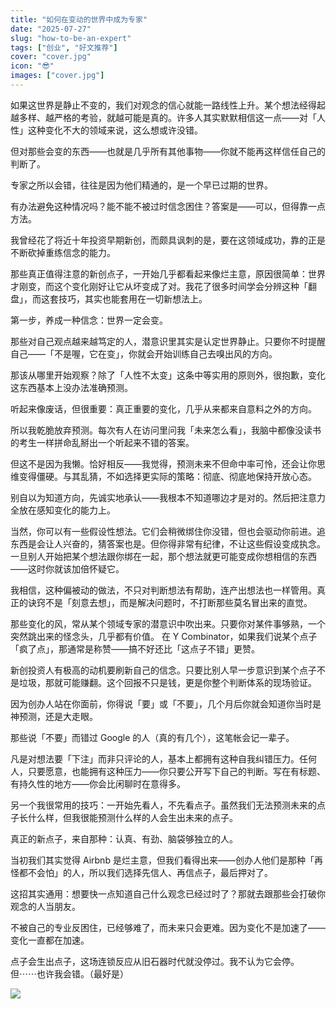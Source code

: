 ```yaml
---
title: "如何在变动的世界中成为专家"
date: "2025-07-27"
slug: "how-to-be-an-expert"
tags: ["创业", "好文推荐"]
cover: "cover.jpg"
icon: "😎"
images: ["cover.jpg"]
---
```

如果这世界是静止不变的，我们对观念的信心就能一路线性上升。某个想法经得起越多样、越严格的考验，就越可能是真的。许多人其实默默相信这一点——对「人性」这种变化不大的领域来说，这么想或许没错。



但对那些会变的东西——也就是几乎所有其他事物——你就不能再这样信任自己的判断了。



专家之所以会错，往往是因为他们精通的，是一个早已过期的世界。



有办法避免这种情况吗？能不能不被过时信念困住？答案是——可以，但得靠一点方法。



我曾经花了将近十年投资早期新创，而颇具讽刺的是，要在这领域成功，靠的正是不断砍掉重练信念的能力。



那些真正值得注意的新创点子，一开始几乎都看起来像烂主意，原因很简单：世界才刚变，而这个变化刚好让它从坏变成了对。我花了很多时间学会分辨这种「翻盘」，而这套技巧，其实也能套用在一切新想法上。



第一步，养成一种信念：世界一定会变。



那些对自己观点越来越笃定的人，潜意识里其实是认定世界静止。只要你不时提醒自己——「不是喔，它在变」，你就会开始训练自己去嗅出风的方向。



那该从哪里开始观察？除了「人性不太变」这条中等实用的原则外，很抱歉，变化这东西基本上没办法准确预测。



听起来像废话，但很重要：真正重要的变化，几乎从来都来自意料之外的方向。



所以我乾脆放弃预测。每次有人在访问里问我「未来怎么看」，我脑中都像没读书的考生一样拼命乱掰出一个听起来不错的答案。



但这不是因为我懒。恰好相反——我觉得，预测未来不但命中率可怜，还会让你思维变得僵硬。与其乱猜，不如选择更实际的策略：彻底、彻底地保持开放心态。



别自以为知道方向，先诚实地承认——我根本不知道哪边才是对的。然后把注意力全放在感知变化的能力上。



当然，你可以有一些假设性想法。它们会稍微绑住你没错，但也会驱动你前进。追东西是会让人兴奋的，猜答案也是。但你得非常有纪律，不让这些假设变成执念。
一旦别人开始把某个想法跟你绑在一起，那个想法就更可能变成你想相信的东西——这时你就该加倍怀疑它。



我相信，这种偏被动的做法，不只对判断想法有帮助，连产出想法也一样管用。真正的诀窍不是「刻意去想」，而是解决问题时，不打断那些莫名冒出来的直觉。



那些变化的风，常从某个领域专家的潜意识中吹出来。只要你对某件事够熟，一个突然跳出来的怪念头，几乎都有价值。
在 Y Combinator，如果我们说某个点子「疯了点」，那通常是称赞——搞不好还比「这点子不错」更赞。



新创投资人有极高的动机要刷新自己的信念。只要比别人早一步意识到某个点子不是垃圾，那就可能赚翻。这个回报不只是钱，更是你整个判断体系的现场验证。



因为创办人站在你面前，你得说「要」或「不要」，几个月后你就会知道你当时是神预测，还是大走眼。



那些说「不要」而错过 Google 的人（真的有几个），这笔帐会记一辈子。



凡是对想法要「下注」而非只评论的人，基本上都拥有这种自我纠错压力。任何人，只要愿意，也能拥有这种压力——你只要公开写下自己的判断。写在有标题、有持久性的地方——你会比闲聊时在意得多。



另一个我很常用的技巧：一开始先看人，不先看点子。虽然我们无法预测未来的点子长什么样，但我很能预测什么样的人会生出未来的点子。



真正的新点子，来自那种：认真、有劲、脑袋够独立的人。



当初我们其实觉得 Airbnb 是烂主意，但我们看得出来——创办人他们是那种「再怪都不会怕」的人，所以我们选择先信人、再信点子，最后押对了。



这招其实通用：想要快一点知道自己什么观念已经过时了？那就去跟那些会打破你观念的人当朋友。



不被自己的专业反困住，已经够难了，而未来只会更难。因为变化不是加速了——变化一直都在加速。



点子会生出点子，这场连锁反应从旧石器时代就没停过。我不认为它会停。
但⋯⋯也许我会错。（最好是）




![](https://prod-files-secure.s3.us-west-2.amazonaws.com/112d0858-5090-4d34-a606-b75eb8d65fd2/46476355-9cf3-4e99-9b7a-3531bc426380/1000202064.png?X-Amz-Algorithm=AWS4-HMAC-SHA256&X-Amz-Content-Sha256=UNSIGNED-PAYLOAD&X-Amz-Credential=ASIAZI2LB466YVHVMCKV%2F20251011%2Fus-west-2%2Fs3%2Faws4_request&X-Amz-Date=20251011T221130Z&X-Amz-Expires=3600&X-Amz-Security-Token=IQoJb3JpZ2luX2VjEHYaCXVzLXdlc3QtMiJIMEYCIQCpUCs6dLTO61R%2BLafQ6L%2F3AUeV3x7cJ4ceHhL9Sgzh2wIhAJKZ6fxghg0e7mMtnw4I%2BSFz8u8tbDvc4Y2%2Bb8oXdhwRKv8DCB8QABoMNjM3NDIzMTgzODA1Igw8xNjTr1gub%2Bma1Ssq3AOmjTdczq242g3gQY7UTWpToJLABkJmBw5mYgPSnR016o0mrTzrg5RJ%2BWOaLa0CK9pCPRgPIjVc06pIr3iP1eBM6jwJ1yppTTGd23O13O59kpuDAg1K%2B2BOFdBuBngeRclR%2BvnJR5qm%2B83VudS0fROYd9S3qVQapzZjpkkzWk0W7f9FdDK6%2BDK3sPLh8vf0f5fhxUrG377%2BXm%2Bmxzdy5k7PWin9LCw3xom9tOYoYFR4aktKBpNa%2Ba%2FWLvsWVEpP3eM643k%2BKiyvCJouQuTqhdjWIUfd3XWUVwbpi3DkMip%2B9dMfu7s5kR12fccJzipfmPm6zGzmZnLPnyzm8%2FGjhF3jSVdUkXT24ijj5hiWAdISeuM2SKz%2BOpVnBvn1SLVA06c8XbET2hQsbmzO2FxvJklIRwi%2B8ZNtf5Ye%2BQPh0Dmw5wkrVdx8QCCs50ni8FO5O5Nk%2BBg3KWQsaJF9Si%2FRwbI4P3dbnhzor0a4sR2eXu%2BpqLZc1StshBTLixJaK1Cc57RKP4N89EFF0xbw%2BVEev49r5Hrl9%2BCKEXZgGG3LJEO4OqgrOCdFD4adC4Xy34jwj%2FT92zDQpkDssZjrX2kY%2FytXAVnqnFPcZjXumb%2BRvMKHQSGtcFKwCnDjNcZprDCkqKvHBjqkAZen8Q3%2BoVAu3EI3rbrgiIu%2FaMj2jPi7HNiewSFRNNIvbvoQhINQUdzyvW1pCE5tTp0mhF57X5VPf57msibPS9TBBG3lgoY7CqVtBkzO%2B12qtpXbWwXYJyicFVsa9bDjNCI%2BTwonk7yUtyH3LQD%2FeyI9TfcIWNMNM0AEb7rANipLGS1kaxvIcya%2F6NZ2veAuxkVDY%2Bai2eJGJEIb1kOq87abY2Cd&X-Amz-Signature=b7f7651db790485032b237faf366f690dbda7b7cd86d5319a2d58f8b124a9444&X-Amz-SignedHeaders=host&x-amz-checksum-mode=ENABLED&x-id=GetObject)

